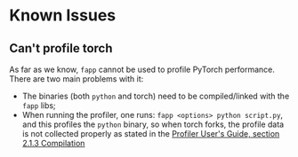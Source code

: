 # Known Issues

## Can't profile torch

As far as we know, `fapp` cannot be used to profile PyTorch performance.
There are two main problems with it:
- The binaries (both `python` and torch) need to be compiled/linked with the `fapp` libs;
- When running the profiler, one runs: `fapp <options> python script.py`, and this profiles the `python` binary, so when torch forks, the profile data is not collected properly as stated in the [Profiler User's Guide, section 2.1.3 Compilation](https://www.fugaku.r-ccs.riken.jp/doc_root/en/manuals/tcsds-1.2.36/lang/Tool/j2ul-2568-01enz0.pdf)
